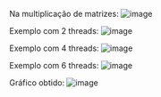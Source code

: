 Na multiplicação de matrizes:
![image](https://github.com/joaomotadealmeida/C_Paralela/assets/93838303/d647e9a9-a63a-4687-90c6-28cebc7648a8)

Exemplo com 2 threads:
![image](https://github.com/joaomotadealmeida/C_Paralela/assets/93838303/046e81f9-9406-4f40-a311-817ee7fc1e6b)

Exemplo com 4 threads:
![image](https://github.com/joaomotadealmeida/C_Paralela/assets/93838303/403d9783-1e6d-425c-9169-4f78c69165cc)

Exemplo com 6 threads:
![image](https://github.com/joaomotadealmeida/C_Paralela/assets/93838303/0bfbeb41-67f0-431f-9521-1242b2f77857)

Gráfico obtido:
![image](https://github.com/joaomotadealmeida/C_Paralela/assets/93838303/8533c62b-395e-42c8-aa9e-b696395f1206)

